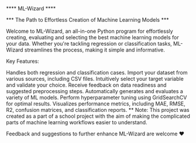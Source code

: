 **** ML-Wizard ****

*** The Path to Effortless Creation of Machine Learning Models ***

Welcome to ML-Wizard, an all-in-one Python program for effortlessly creating, evaluating and selecting the best machine learning models for your data. Whether you're tackling regression or classification tasks, ML-Wizard streamlines the process, making it simple and informative.

Key Features:

Handles both regression and classification cases.
Import your dataset from various sources, including CSV files.
Intuitively select your target variable and validate your choice.
Receive feedback on data readiness and suggested preprocessing steps.
Automatically generates and evaluates a variety of ML models.
Perform hyperparameter tuning using GridSearchCV for optimal results.
Visualizes performance metrics, including MAE, RMSE, R2, confusion matrices, and classification reports.
** Note: This project was created as a part of a school project with the aim of making the complicated parts of machine learning workflows easier to understand.

Feedback and suggestions to further enhance ML-Wizard are welcome ♥
